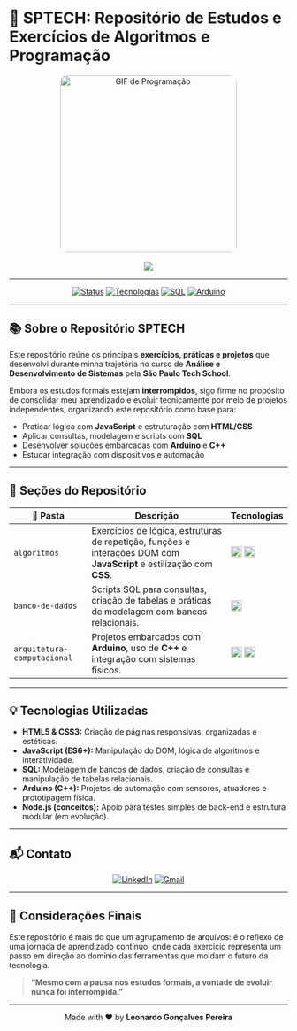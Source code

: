 # 🚀 SPTECH: Repositório de Estudos e Exercícios de Algoritmos e Programação

<div align="center">

<img src="https://media.giphy.com/media/v1.Y2lkPWVjZjA1ZTQ3NDhwZ280OXpxN29laHU3ZWRoMDI3bjVtMHRlcDlxNnhlejJiMTgwMiZlcD12MV9naWZzX3JlbGF0ZWQmY3Q9Zw/V4NSR1NG2p0KeJJyr5/giphy.gif" alt="GIF de Programação" width="320" style="border-radius: 12px;" />

<div align="center">
  <br>
  <a href="https://github.com/leonardogp/sptech">
    <img src="https://readme-typing-svg.herokuapp.com?font=Fira+Code&size=22&duration=4000&color=1E90FF&center=true&width=580&lines=Transformando+l%C3%B3gica+em+solu%C3%A7%C3%B5es;Codando+com+prop%C3%B3sito+e+paix%C3%A3o;Aprendizado+constante+alimenta+a+evolu%C3%A7%C3%A3o" />
  </a>
</div>

---

[![Status](https://img.shields.io/badge/status-INTERROMPIDO-lightgrey?style=for-the-badge&color=808080)](https://github.com/leonardogp/sptech)
[![Tecnologias](https://img.shields.io/badge/HTML%20%7C%20CSS%20%7C%20JS-Frontend-blue?style=for-the-badge)](https://developer.mozilla.org/)
[![SQL](https://img.shields.io/badge/Banco%20de%20Dados-SQL-FF8C00?style=for-the-badge)](https://www.mysql.com/)
[![Arduino](https://img.shields.io/badge/Arduino%20e%20C++-Embarcado-228B22?style=for-the-badge)](https://www.arduino.cc/)

</div>

---

## 📚 Sobre o Repositório SPTECH

Este repositório reúne os principais **exercícios, práticas e projetos** que desenvolvi durante minha trajetória no curso de **Análise e Desenvolvimento de Sistemas** pela **São Paulo Tech School**.

Embora os estudos formais estejam **interrompidos**, sigo firme no propósito de consolidar meu aprendizado e evoluir tecnicamente por meio de projetos independentes, organizando este repositório como base para:

- Praticar lógica com **JavaScript** e estruturação com **HTML/CSS**
- Aplicar consultas, modelagem e scripts com **SQL**
- Desenvolver soluções embarcadas com **Arduino** e **C++**
- Estudar integração com dispositivos e automação

---

## 📂 Seções do Repositório

| 📁 Pasta                   | Descrição                                                                                                                 | Tecnologias                                  |
|----------------------------|-----------------------------------------------------------------------------------------------------------------------------|----------------------------------------------|
| `algoritmos`               | Exercícios de lógica, estruturas de repetição, funções e interações DOM com **JavaScript** e estilização com **CSS**.     | <img src="https://cdn-icons-png.flaticon.com/512/5968/5968292.png" width="20"/> <img src="https://cdn-icons-png.flaticon.com/512/732/732190.png" width="20"/> |
| `banco-de-dados`           | Scripts SQL para consultas, criação de tabelas e práticas de modelagem com bancos relacionais.                             | <img src="https://cdn-icons-png.flaticon.com/512/919/919836.png" width="20"/> |
| `arquitetura-computacional`| Projetos embarcados com **Arduino**, uso de **C++** e integração com sistemas físicos.                                      | <img src="https://cdn-icons-png.flaticon.com/512/919/919825.png" width="20"/> <img src="https://cdn-icons-png.flaticon.com/512/6132/6132221.png" width="20"/> |

---

## 💡 Tecnologias Utilizadas

- **HTML5 & CSS3:** Criação de páginas responsivas, organizadas e estéticas.
- **JavaScript (ES6+):** Manipulação do DOM, lógica de algoritmos e interatividade.
- **SQL:** Modelagem de bancos de dados, criação de consultas e manipulação de tabelas relacionais.
- **Arduino (C++):** Projetos de automação com sensores, atuadores e prototipagem física.
- **Node.js (conceitos):** Apoio para testes simples de back-end e estrutura modular (em evolução).

---

## 📬 Contato

<div align="center">

[![LinkedIn](https://img.shields.io/badge/-LinkedIn-0A66C2?style=for-the-badge&logo=linkedin&logoColor=white)](https://www.linkedin.com/in/leonardo-pereira01)
[![Gmail](https://img.shields.io/badge/-Gmail-EA4335?style=for-the-badge&logo=gmail&logoColor=white)](mailto:leonardogonpereira@gmail.com)

</div>

---

## 🎯 Considerações Finais

Este repositório é mais do que um agrupamento de arquivos: é o reflexo de uma jornada de aprendizado contínuo, onde cada exercício representa um passo em direção ao domínio das ferramentas que moldam o futuro da tecnologia.

> **“Mesmo com a pausa nos estudos formais, a vontade de evoluir nunca foi interrompida.”**

---

<div align="center">
  <p>Made with ❤️ by <strong>Leonardo Gonçalves Pereira</strong></p>
</div>

